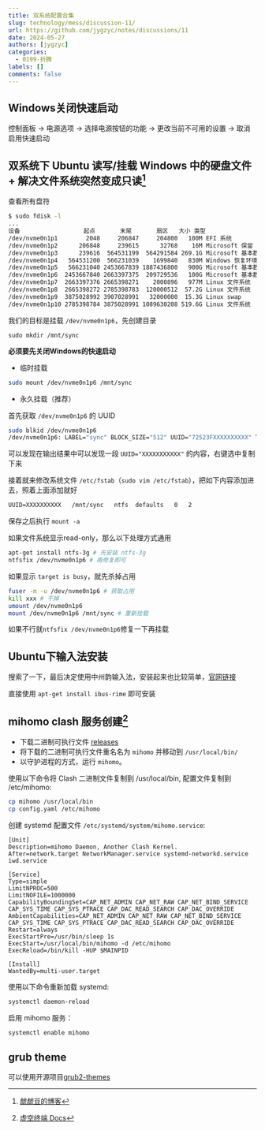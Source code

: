 ```yaml
---
title: 双系统配置合集
slug: technology/mess/discussion-11/
url: https://github.com/jygzyc/notes/discussions/11
date: 2024-05-27
authors: [jygzyc]
categories: 
  - 0199-折腾
labels: []
comments: false
---
```


<!-- dual_system -->

## Windows关闭快速启动

控制面板 -> 电源选项 -> 选择电源按钮的功能 -> 更改当前不可用的设置 -> 取消启用快速启动

## 双系统下 Ubuntu 读写/挂载 Windows 中的硬盘文件 + 解决文件系统突然变成只读[^1]

查看所有盘符

```bash
$ sudo fdisk -l
...
设备                  起点       末尾       扇区   大小 类型
/dev/nvme0n1p1        2048     206847     204800   100M EFI 系统
/dev/nvme0n1p2      206848     239615      32768    16M Microsoft 保留
/dev/nvme0n1p3      239616  564531199  564291584 269.1G Microsoft 基本数据
/dev/nvme0n1p4   564531200  566231039    1699840   830M Windows 恢复环境
/dev/nvme0n1p5   566231040 2453667839 1887436800   900G Microsoft 基本数据
/dev/nvme0n1p6  2453667840 2663397375  209729536   100G Microsoft 基本数据
/dev/nvme0n1p7  2663397376 2665398271    2000896   977M Linux 文件系统
/dev/nvme0n1p8  2665398272 2785398783  120000512  57.2G Linux 文件系统
/dev/nvme0n1p9  3875028992 3907028991   32000000  15.3G Linux swap
/dev/nvme0n1p10 2785398784 3875028991 1089630208 519.6G Linux 文件系统
```

我们的目标是挂载 `/dev/nvme0n1p6`，先创建目录

`sudo mkdir /mnt/sync`

 **必须要先关闭Windows的快速启动**

- 临时挂载

```bash
sudo mount /dev/nvme0n1p6 /mnt/sync
```

- 永久挂载（推荐）

首先获取 `/dev/nvme0n1p6` 的 UUID

```bash
sudo blkid /dev/nvme0n1p6
/dev/nvme0n1p6: LABEL="sync" BLOCK_SIZE="512" UUID="72523FXXXXXXXXXX" TYPE="ntfs" PARTLABEL="Basic data partition" PARTUUID="290ebe9b-XXXX-XXXX-XXXX-6ab7efXXXXXX"
```

可以发现在输出结果中可以发现一段 `UUID="XXXXXXXXXXX"` 的内容，右键选中复制下来

接着就来修改系统文件 `/etc/fstab`（`sudo vim /etc/fstab`），把如下内容添加进去，照着上面添加就好

```txt
UUID=XXXXXXXXXX   /mnt/sync   ntfs  defaults   0   2
```

保存之后执行 `mount -a`

如果文件系统显示read-only，那么以下处理方式通用

```bash
apt-get install ntfs-3g # 先安装 ntfs-3g
ntfsfix /dev/nvme0n1p6 # 再修复即可
```

如果显示 `target is busy`，就先杀掉占用

```bash
fuser -m -u /dev/nvme0n1p6 # 获取占用
kill xxx # 干掉
umount /dev/nvme0n1p6
mount /dev/nvme0n1p6 /mnt/sync # 重新挂载
```

如果不行就`ntfsfix /dev/nvme0n1p6`修复一下再挂载

## Ubuntu下输入法安装

搜索了一下，最后决定使用中州韵输入法，安装起来也比较简单，[官网链接](https://rime.im)

直接使用 `apt-get install ibus-rime` 即可安装

## mihomo clash 服务创建[^2]

- 下载二进制可执行文件 [releases](https://github.com/MetaCubeX/mihomo/releases)
- 将下载的二进制可执行文件重名名为 `mihomo` 并移动到 `/usr/local/bin/`
- 以守护进程的方式，运行 `mihomo`。

使用以下命令将 Clash 二进制文件复制到 /usr/local/bin, 配置文件复制到 /etc/mihomo:

```bash
cp mihomo /usr/local/bin
cp config.yaml /etc/mihomo
```

创建 systemd 配置文件 `/etc/systemd/system/mihomo.service`:

```
[Unit]
Description=mihomo Daemon, Another Clash Kernel.
After=network.target NetworkManager.service systemd-networkd.service iwd.service

[Service]
Type=simple
LimitNPROC=500
LimitNOFILE=1000000
CapabilityBoundingSet=CAP_NET_ADMIN CAP_NET_RAW CAP_NET_BIND_SERVICE CAP_SYS_TIME CAP_SYS_PTRACE CAP_DAC_READ_SEARCH CAP_DAC_OVERRIDE
AmbientCapabilities=CAP_NET_ADMIN CAP_NET_RAW CAP_NET_BIND_SERVICE CAP_SYS_TIME CAP_SYS_PTRACE CAP_DAC_READ_SEARCH CAP_DAC_OVERRIDE
Restart=always
ExecStartPre=/usr/bin/sleep 1s
ExecStart=/usr/local/bin/mihomo -d /etc/mihomo
ExecReload=/bin/kill -HUP $MAINPID

[Install]
WantedBy=multi-user.target
```

使用以下命令重新加载 systemd:

```bash
systemctl daemon-reload
```

启用 mihomo 服务：

```bash
systemctl enable mihomo
```

## grub theme

可以使用开源项目[grub2-themes](https://github.com/vinceliuice/grub2-themes)



[^1]: [虤虤豆的博客](https://tiger.fail/archives/ubuntu-rw-windows-files.html)
[^2]: [虚空终端 Docs](https://wiki.metacubex.one/)
  
<script src="https://giscus.app/client.js"
    data-repo="jygzyc/notes"
    data-repo-id="R_kgDOJrOxMQ"
    data-mapping="number"
    data-term="11"
    data-reactions-enabled="1"
    data-emit-metadata="0"
    data-input-position="top"
    data-theme="preferred_color_scheme"
    data-lang="zh-CN"
    crossorigin="anonymous"
    async>
</script>
